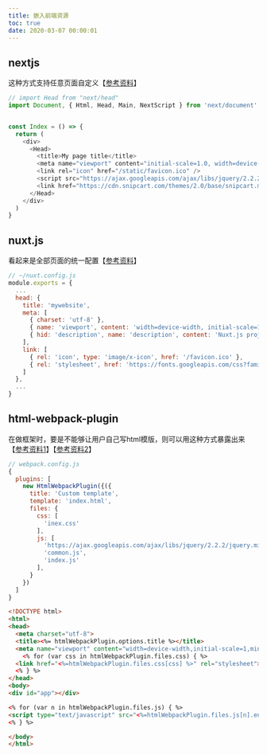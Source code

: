 ```yaml
---
title: 嵌入前端资源
toc: true
date: 2020-03-07 00:00:01
---
```


## nextjs
这种方式支持任意页面自定义【[参考资料](https://nextjs.org/docs/api-reference/next/head)】
```js
// import Head from "next/head"
import Document, { Html, Head, Main, NextScript } from 'next/document'


const Index = () => {
  return (
    <div>
      <Head>
        <title>My page title</title>
        <meta name="viewport" content="initial-scale=1.0, width=device-width" />
        <link rel="icon" href="/static/favicon.ico" />
        <script src="https://ajax.googleapis.com/ajax/libs/jquery/2.2.2/jquery.min.js"></script>
        <link href="https://cdn.snipcart.com/themes/2.0/base/snipcart.min.css" rel="stylesheet" type="text/css" />
      </Head>
    </div>
  )
}
```

## nuxt.js
看起来是全部页面的统一配置【[参考资料](https://github.com/storyblok/nuxtjs-multilanguage-website/blob/master/nuxt.config.js)】
```js
// ~/nuxt.config.js
module.exports = {
  ...
  head: {
    title: 'mywebsite',
    meta: [
      { charset: 'utf-8' },
      { name: 'viewport', content: 'width=device-width, initial-scale=1' },
      { hid: 'description', name: 'description', content: 'Nuxt.js project' }
    ],
    link: [
      { rel: 'icon', type: 'image/x-icon', href: '/favicon.ico' },
      { rel: 'stylesheet', href: 'https://fonts.googleapis.com/css?family=Zilla+Slab:400,700' }
    ]
  },
  ...
}
```

## html-webpack-plugin
在做框架时，要是不能够让用户自己写html模版，则可以用这种方式暴露出来【[参考资料1](https://juejin.im/post/5c8c6212e51d4522fa2965ad)】【[参考资料2](https://github.com/jaketrent/html-webpack-template)】
```js
// webpack.config.js
{
  plugins: [
    new HtmlWebpackPlugin({({
      title: 'Custom template',
      template: 'index.html',
      files: {
        css: [
          'inex.css'
        ],
        js: [
          'https://ajax.googleapis.com/ajax/libs/jquery/2.2.2/jquery.min.js',
          'common.js',
          'index.js'
        ],
      }
    })
  ]
}
```
```html
<!DOCTYPE html>
<html>
<head>
  <meta charset="utf-8">
  <title><%= htmlWebpackPlugin.options.title %></title>
  <meta name="viewport" content="width=device-width,initial-scale=1,minimum-scale=1,maximum-scale=1,user-scalable=no">
    <% for (var css in htmlWebpackPlugin.files.css) { %>
  <link href="<%=htmlWebpackPlugin.files.css[css] %>" rel="stylesheet">
  <% } %>
</head>
<body>
<div id="app"></div>

<% for (var n in htmlWebpackPlugin.files.js) { %>
<script type="text/javascript" src="<%=htmlWebpackPlugin.files.js[n].entry %>"></script>
<% } %>

</body>
</html>
```
